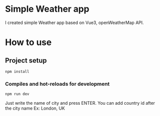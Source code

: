 # Simple Weather app

I created simple Weather app based on Vue3, openWeatherMap API.

# How to use

## Project setup
```
npm install
```

### Compiles and hot-reloads for development
```
npm run dev

```
Just write the name of city and press ENTER. You can add country id after the city name
Ex:
London, UK
